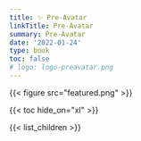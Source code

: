 ```yaml
---
title: ✨ Pre-Avatar
linkTitle: Pre-Avatar
summary: Pre-Avatar
date: '2022-01-24'
type: book
toc: false
# logo: logo-preavatar.png
---
```

<!-- <img src="../../assets/media/logo-preavatar.png"  width="20%"> -->
{{< figure src="featured.png" >}}

{{< toc hide_on="xl" >}}
<!-- ![logo-preavatar](logo-preavatar.png) -->
<!-- {{< figure src="logo-preavatar.png" caption="Pre-Avatar" theme="light" resize_options="250x250" >}} -->
<!-- {{< figure src="logo-preavatar.png" >}} -->

{{< list_children >}}